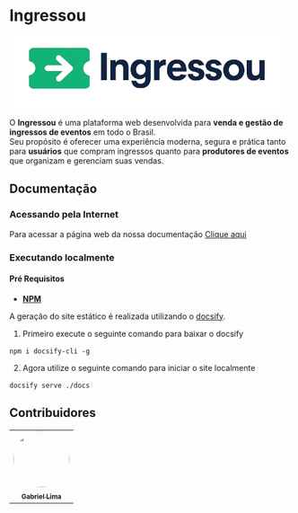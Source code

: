 # Ingressou

![Logo](./docs/assets/logo.png)

O **Ingressou** é uma plataforma web desenvolvida para **venda e gestão de ingressos de eventos** em todo o Brasil.  
Seu propósito é oferecer uma experiência moderna, segura e prática tanto para **usuários** que compram ingressos quanto para **produtores de eventos** que organizam e gerenciam suas vendas.


## Documentação

### Acessando pela Internet

Para acessar a página web da nossa documentação [Clique aqui](#)

### Executando localmente

#### Pré Requisitos
 - **[NPM](https://docs.npmjs.com/downloading-and-installing-node-js-and-npm)**

A geração do site estático é realizada utilizando o [docsify](https://docsify.js.org/).

1. Primeiro execute o seguinte comando para baixar o docsify

```shell
npm i docsify-cli -g
```

2. Agora utilize o seguinte comando para iniciar o site localmente

```shell
docsify serve ./docs
```

## Contribuidores

<center>
  <table style="width: 100%;">
    <tr>
      <td align="center"><a href="https://github.com/gabriel-lima258"><img style="border-radius: 50%; height: 100px; width: 100px;" src="https://github.com/gabriel-lima258.png"/><br /><sub><b>Gabriel Lima</b></sub></a></td>
</center>
